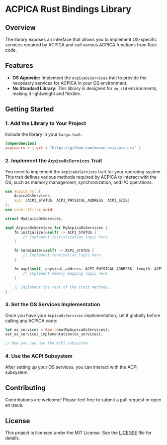 # ACPICA Rust Bindings Library

## Overview

The library exposes an interface that allows you to implement OS-specific services required by ACPICA and call various ACPICA functions from Rust code.

## Features

- **OS Agnostic:** Implement the `AcpicaOsServices` trait to provide the necessary services for ACPICA in your OS environment.
- **No Standard Library:** This library is designed for `no_std` environments, making it lightweight and flexible.

## Getting Started

### 1. Add the Library to Your Project

Include the library in your `Cargo.toml`:

```toml
[dependencies]
acpica-rs = { git = "https://github.com/moose-os/acpica-rs" }
```

### 2. Implement the `AcpicaOsServices` Trait

You need to implement the `AcpicaOsServices` trait for your operating system. This trait defines various methods required by ACPICA to interact with the OS, such as memory management, synchronization, and I/O operations.

```rust
use acpica_rs::{
    AcpicaOsServices, 
    sys::{ACPI_STATUS, ACPI_PHYSICAL_ADDRESS, ACPI_SIZE}
};
use core::ffi::c_void;

struct MyAcpicaOsServices;

impl AcpicaOsServices for MyAcpicaOsServices {
    fn initialize(&self) -> ACPI_STATUS {
        // Implement initialization logic here
    }

    fn terminate(&self) -> ACPI_STATUS {
        // Implement termination logic here
    }

    fn map(&self, physical_address: ACPI_PHYSICAL_ADDRESS, length: ACPI_SIZE) -> *mut c_void {
        // Implement memory mapping logic here
    }

    // Implement the rest of the trait methods...
}
```

### 3. Set the OS Services Implementation

Once you have your `AcpicaOsServices` implementation, set it globally before calling any ACPICA code:

```rust
let os_services = Box::new(MyAcpicaOsServices);
set_os_services_implementation(os_services);

// Now you can use the ACPI subsystem
```

### 4. Use the ACPI Subsystem

After setting up your OS services, you can interact with the ACPI subsystem.

## Contributing

Contributions are welcome! Please feel free to submit a pull request or open an issue.

## License

This project is licensed under the MIT License. See the [LICENSE](LICENSE) file for details.

